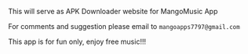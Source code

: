 This will serve as APK Downloader website for MangoMusic App

For comments and suggestion please email to `mangoapps7797@gmail.com`

This app is for fun only, enjoy free music!!!

